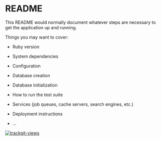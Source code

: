 # README

This README would normally document whatever steps are necessary to get the
application up and running.

Things you may want to cover:

* Ruby version

* System dependencies

* Configuration

* Database creation

* Database initialization

* How to run the test suite

* Services (job queues, cache servers, search engines, etc.)

* Deployment instructions

* ...

<a href="https://trackgit.com">
<img src="https://us-central1-trackgit-analytics.cloudfunctions.net/token/ping/lgm12d9oe75ccxcj14wl" alt="trackgit-views" />
</a>
